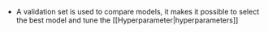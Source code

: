 - A validation set is used to compare models, it makes it possible to select the best model and tune the [[Hyperparameter|hyperparameters]]
